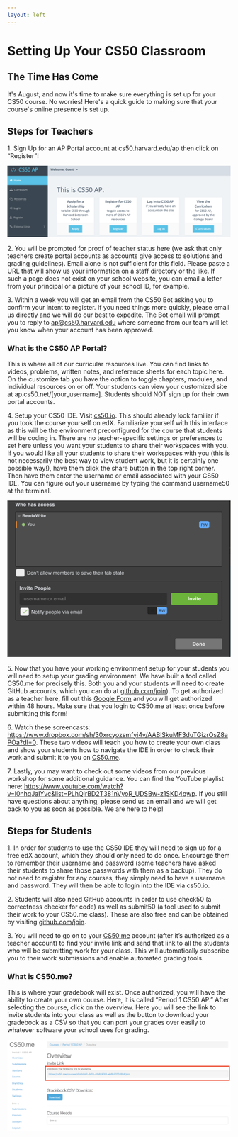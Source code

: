```yaml
---
layout: left
---
```


# Setting Up Your CS50 Classroom

## The Time Has Come

It's August, and now it's time to make sure everything is set up for your CS50 course. No worries! Here's a quick guide to making sure that your course's online presence is set up.

## Steps for Teachers

1\. Sign Up for an AP Portal account at cs50.harvard.edu/ap then click on “Register”!

  <img src="portal.png" alt="CS50 AP Portal" width="600">

2\. You will be prompted for proof of teacher status here (we ask that only teachers create portal accounts as accounts give access to solutions and grading guidelines). Email alone is not sufficient for this field. Please paste a URL that will show us your information on a staff directory or the like. If such a page does not exist on your school website, you can email a letter from your principal or a picture of your school ID, for example.

3\. Within a week you will get an email from the CS50 Bot asking you to confirm your intent to register. If you need things more quickly, please email us directly and we will do our best to expedite. The Bot email will prompt you to reply to [ap@cs50.harvard.edu](mailto:ap@cs50.harvard.edu) where someone from our team will let you know when your account has been approved.

### What is the CS50 AP Portal?

This is where all of our curricular resources live. You can find links to videos, problems, written notes, and reference sheets for each topic here. On the customize tab you have the option to toggle chapters, modules, and individual resources on or off. Your students can view your customized site at ap.cs50.net/[your_username]. Students should NOT sign up for their own portal accounts.

4\. Setup your CS50 IDE. Visit [cs50.io](cs50.io). This should already look familiar if you took the course yourself on edX. Familiarize yourself with this interface as this will be the environment preconfigured for the course that students will be coding in. There are no teacher-specific settings or preferences to set here unless you want your students to share their workspaces with you. If you would like all your students to share their workspaces with you (this is not necessarily the best way to view student work, but it is certainly one possible way!), have them click the share button in the top right corner. Then have them enter the username or email associated with your CS50 IDE. You can figure out your username by typing the command username50 at the terminal.

<img src="sharing.png" alt="Sharing the Workspace" width="600">

5\. Now that you have your working environment setup for your students you will need to setup your grading environment. We have built a tool called CS50.me for precisely this. Both you and your students will need to create GitHub accounts, which you can do at [github.com/join](github.com/join)). To get authorized as a teacher here, fill out this [Google Form](https://goo.gl/forms/rg752e4oiq8YL13h2) and you will get authorized within 48 hours. Make sure that you login to CS50.me at least once before submitting this form!

6\. Watch these screencasts: https://www.dropbox.com/sh/30xrcyozsmfyi4v/AABlSkuMF3duTGizrOsZ8aPOa?dl=0. These two videos will teach you how to create your own class and show your students how to navigate the IDE in order to check their work and submit it to you on [CS50.me](CS50.me).

7\. Lastly, you may want to check out some videos from our previous workshop for some additional guidance. You can find the YouTube playlist here: https://www.youtube.com/watch?v=l0nhqJaIYvc&list=PLhQjrBD2T381nVyoR_UDSBw-z1SKD4qwp. If you still have questions about anything, please send us an email and we will get back to you as soon as possible. We are here to help!

## Steps for Students

1\. In order for students to use the CS50 IDE they will need to sign up for a free edX account, which they should only need to do once. Encourage them to remember their username and password (some teachers have asked their students to share those passwords with them as a backup). They do not need to register for any courses, they simply need to have a username and password. They will then be able to login into the IDE via cs50.io.

2\. Students will also need GitHub accounts in order to use check50 (a correctness checker for code) as well as submit50 (a tool used to submit their work to your CS50.me class). These are also free and can be obtained by visiting [github.com/join](github.com/join).

3\. You will need to go on to your [CS50.me](CS50.me) account (after it’s authorized as a teacher account) to find your invite link and send that link to all the students who will be submitting work for your class. This will automatically subscribe you to their work submissions and enable automated grading tools.

### What is CS50.me?
This is where your gradebook will exist. Once authorized, you will have the ability to create your own course. Here, it is called “Period 1 CS50 AP.” After selecting the course, click on the overview. Here you will see the link to invite students into your class as well as the button to download your gradebook as a CSV so that you can port your grades over easily to whatever software your school uses for grading.

<img src="me.png" alt="CS50.me" width="600">
